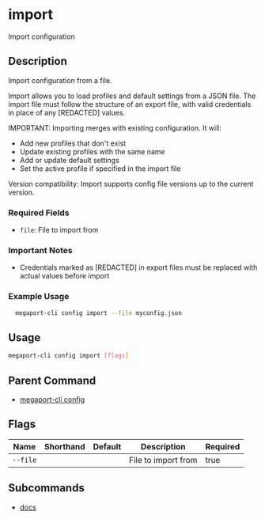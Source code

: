 # import

Import configuration

## Description

Import configuration from a file.

Import allows you to load profiles and default settings from a JSON file. The import file must follow the structure of an export file, with valid credentials in place of any [REDACTED] values.

IMPORTANT: Importing merges with existing configuration. It will:
- Add new profiles that don't exist
- Update existing profiles with the same name
- Add or update default settings
- Set the active profile if specified in the import file

Version compatibility: Import supports config file versions up to the current version.

### Required Fields
  - `file`: File to import from

### Important Notes
  - Credentials marked as [REDACTED] in export files must be replaced with actual values before import

### Example Usage

```sh
  megaport-cli config import --file myconfig.json
```

## Usage

```sh
megaport-cli config import [flags]
```


## Parent Command

* [megaport-cli config](megaport-cli_config.md)
## Flags

| Name | Shorthand | Default | Description | Required |
|------|-----------|---------|-------------|----------|
| `--file` |  |  | File to import from | true |

## Subcommands
* [docs](megaport-cli_config_import_docs.md)

